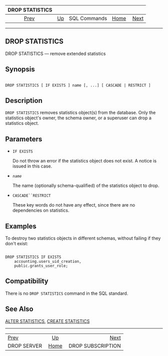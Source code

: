 <!--?xml version="1.0" encoding="UTF-8" standalone="no"?-->

|               DROP STATISTICS              |                                        |              |                                                       |                                                        |
| :----------------------------------------: | :------------------------------------- | :----------: | ----------------------------------------------------: | -----------------------------------------------------: |
| [Prev](sql-dropserver.html "DROP SERVER")  | [Up](sql-commands.html "SQL Commands") | SQL Commands | [Home](index.html "PostgreSQL 17devel Documentation") |  [Next](sql-dropsubscription.html "DROP SUBSCRIPTION") |

***

## DROP STATISTICS

DROP STATISTICS — remove extended statistics

## Synopsis

```

DROP STATISTICS [ IF EXISTS ] name [, ...] [ CASCADE | RESTRICT ]
```

## Description

`DROP STATISTICS` removes statistics object(s) from the database. Only the statistics object's owner, the schema owner, or a superuser can drop a statistics object.

## Parameters

* `IF EXISTS`

    Do not throw an error if the statistics object does not exist. A notice is issued in this case.

* *`name`*

    The name (optionally schema-qualified) of the statistics object to drop.

* `CASCADE``RESTRICT`

    These key words do not have any effect, since there are no dependencies on statistics.

## Examples

To destroy two statistics objects in different schemas, without failing if they don't exist:

```

DROP STATISTICS IF EXISTS
    accounting.users_uid_creation,
    public.grants_user_role;
```

## Compatibility

There is no `DROP STATISTICS` command in the SQL standard.

## See Also

[ALTER STATISTICS](sql-alterstatistics.html "ALTER STATISTICS"), [CREATE STATISTICS](sql-createstatistics.html "CREATE STATISTICS")

***

|                                            |                                                       |                                                        |
| :----------------------------------------- | :---------------------------------------------------: | -----------------------------------------------------: |
| [Prev](sql-dropserver.html "DROP SERVER")  |         [Up](sql-commands.html "SQL Commands")        |  [Next](sql-dropsubscription.html "DROP SUBSCRIPTION") |
| DROP SERVER                                | [Home](index.html "PostgreSQL 17devel Documentation") |                                      DROP SUBSCRIPTION |
